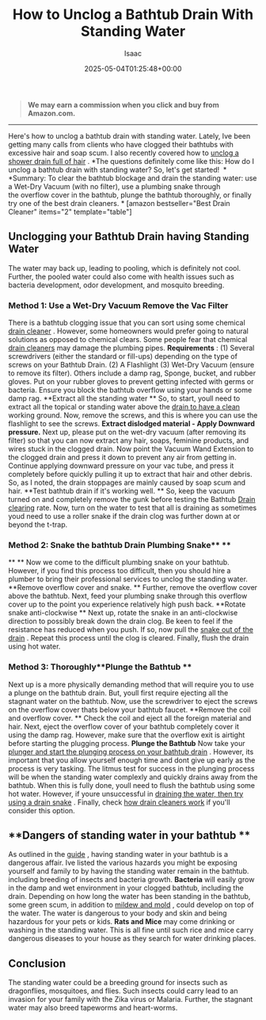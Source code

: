 ﻿---
author: Isaac
layout: post
title: How to Unclog a Bathtub Drain With Standing Water
date: '2025-05-04T01:25:48+00:00'
categories:
- Drains
- Guide
tags: []
slug: /how-to-unclog-a-bathtub-drain-with-standing-water/
lastmod: 2025-05-07T12:21:28+03:00
---
> **We may earn a commission when you click and buy from Amazon.com.**
>

---
Here's how to unclog a bathtub drain with standing water. Lately, Ive been getting many calls from clients who have clogged their bathtubs with excessive hair and soap scum.
I also recently covered how to
[unclog a shower drain full of hair](https://pestpolicy.com/how-to-unclog-a-shower-drain-full-of-hair/)
.
*The questions definitely come like this: How do I unclog a bathtub drain with standing water? So, let's get started!  *
*Summary: To clear the bathtub blockage and drain the standing water: use a Wet-Dry Vacuum (with no filter), use a plumbing snake through the overflow cover in the bathtub, plunge the bathtub thoroughly, or finally try one of the best drain cleaners. *
[amazon bestseller="Best Drain Cleaner" items="2" template="table"]
## Unclogging your Bathtub Drain having Standing Water
The water may back up, leading to pooling, which is definitely not cool. Further, the pooled water could also come with health issues such as bacteria development, odor development, and mosquito breeding.
### Method 1: Use a Wet-Dry Vacuum  Remove the Vac Filter
There is a bathtub clogging issue that you can sort using some chemical
[drain cleaner](https://pestpolicy.com/is-drain-cleaner-an-acid-or-base/)
. However, some homeowners would prefer going to natural solutions as opposed to chemical clears. Some people fear that chemical
[drain cleaners](https://pestpolicy.com/thrift-drain-cleaner-review/)
may damage the plumbing pipes.
**Requirements**
: (1) Several screwdrivers (either the standard or fill-ups) depending on the type of screws on your Bathtub Drain. (2) A Flashlight (3) Wet-Dry Vacuum (ensure to remove its filter). Others include a damp rag, Sponge, bucket, and rubber gloves.
Put on your rubber gloves to prevent getting infected with germs or bacteria. Ensure you block the bathtub overflow using your hands or some damp rag.
**Extract all the standing water **
So, to start, youll need to extract all the topical or standing water above the
[drain to have a clean](https://pestpolicy.com/dont-use-vinegar-and-baking-soda-to-clean-clogged-drains/)
working ground. Now, remove the screws, and this is where you can use the flashlight to see the screws.
**Extract dislodged material - Apply Downward pressure.**
Next up, please put on the wet-dry vacuum (after removing its filter) so that you can now extract any hair, soaps, feminine products, and wires stuck in the clogged drain.
Now point the Vacuum Wand Extension to the clogged drain and press it down to prevent any air from getting in. Continue applying downward pressure on your vac tube, and press it completely before quickly pulling it up to extract that hair and other debris. So, as I noted, the drain stoppages are mainly caused by soap scum and hair.
**Test bathtub drain if it's working well. **
So, keep the vacuum turned on and completely remove the gunk before testing the Bathtub
[Drain clearing](https://pestpolicy.com/sink-not-draining-but-pipes-clear/)
rate. Now, turn on the water to test that all is draining as sometimes youd need to use a roller snake if the drain clog was further down at or beyond the t-trap.
### Method 2: Snake the bathtub Drain  Plumbing Snake** **
** **
Now we come to the difficult plumbing snake on your bathtub. However, if you find this process too difficult, then you should hire a plumber to bring their professional services to unclog the standing water.
**Remove overflow cover and snake. **
Further, remove the overflow cover above the bathtub. Next, feed your plumbing snake through this overflow cover up to the point you experience relatively high push back.
**Rotate snake anti-clockwise **
Next up, rotate the snake in an anti-clockwise direction to possibly break down the drain clog. Be keen to feel if the resistance has reduced when you push. If so, now pull the
[snake out of the drain](https://pestpolicy.com/best-drain-snakes/)
. Repeat this process until the clog is cleared. Finally, flush the drain using hot water.
### Method 3: Thoroughly**Plunge the Bathtub **
Next up is a more physically demanding method that will require you to use a plunge on the bathtub drain. But, youll first require ejecting all the stagnant water on the bathtub. Now, use the screwdriver to eject the screws on the overflow cover thats below your bathtub faucet.
**Remove the coil and overflow cover. **
Check the coil and eject all the foreign material and hair. Next, eject the overflow cover of your bathtub completely cover it using the damp rag. However, make sure that the overflow exit is airtight before starting the plugging process.
**Plunge the Bathtub**
Now take your
[plunger and start the plunging process on your bathtub drain](https://pestpolicy.com/how-to-use-a-plunger/)
. However, its important that you allow yourself enough time and dont give up early as the process is very tasking.
The litmus test for success in the plunging process will be when the standing water complexly and quickly drains away from the bathtub. When this is fully done, youll need to flush the bathtub using some hot water. However, if youre unsuccessful in
[draining the water, then try using a drain snake](https://pestpolicy.com/how-to-snake-a-drain/)
. Finally, check
[how drain cleaners work](https://pestpolicy.com/how-drain-cleaners-work/)
if you'll consider this option.
## **Dangers of standing water in your bathtub **
As outlined in the
[guide](https://www.plumbingnerds.com/standing-water-dangerous-health/)
, having standing water in your bathtub is a dangerous affair. Ive listed the various hazards you might be exposing yourself and family to by having the standing water remain in the bathtub.  including breeding of insects and bacteria growth.
**Bacteria**
will easily grow in the damp and wet environment in your clogged bathtub, including the drain. Depending on how long the water has been standing in the bathtub, some green scum, in addition to
[mildew and mold](https://pestpolicy.com/mold-vs-mildew/)
, could develop on top of the water. The water is dangerous to your body and skin and being hazardous for your pets or kids.
**Rats and Mice**
may come drinking or washing in the standing water. This is all fine until such rice and mice carry dangerous diseases to your house as they search for water drinking places.
## Conclusion
The standing water could be a breeding ground for insects such as dragonflies, mosquitoes, and flies.
Such insects could carry lead to an invasion for your family with the Zika virus or Malaria. Further, the stagnant water may also breed tapeworms and heart-worms.
